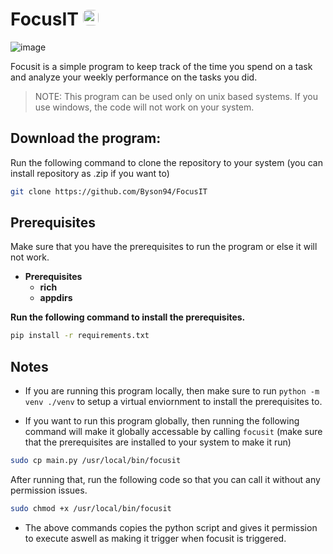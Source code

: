 # FocusIT <img src="https://github.com/user-attachments/assets/4112b67c-3762-4ec0-a879-6b55cb5d889f" width="25" height="25" style="border-radius: 8px;">


![image](https://github.com/user-attachments/assets/214122d2-4af5-4a78-aee3-24180cdb2b82)


Focusit is a simple program to keep track of the time you spend on a task and analyze your weekly performance on the tasks you did.

> NOTE: This program can be used only on unix based systems. If you use windows, the code will not work on your system.

## Download the program:

Run the following command to clone the repository to your system (you can install repository as .zip if you want to)

```bash
git clone https://github.com/Byson94/FocusIT
```

## Prerequisites

Make sure that you have the prerequisites to run the program or else it will not work.

- **Prerequisites**
  - **rich**
  - **appdirs**

**Run the following command to install the prerequisites.**

```bash
pip install -r requirements.txt
```

## Notes

- If you are running this program locally, then make sure to run `python -m venv ./venv` to setup a virtual enviornment to install the prerequisites to.

- If you want to run this program globally, then running the following command will make it globally accessable by calling `focusit` (make sure that the prerequisites are installed to your system to make it run)

```bash
sudo cp main.py /usr/local/bin/focusit
```

After running that, run the following code so that you can call it without any permission issues.

```bash
sudo chmod +x /usr/local/bin/focusit
```

- The above commands copies the python script and gives it permission to execute aswell as making it trigger when focusit is triggered.
